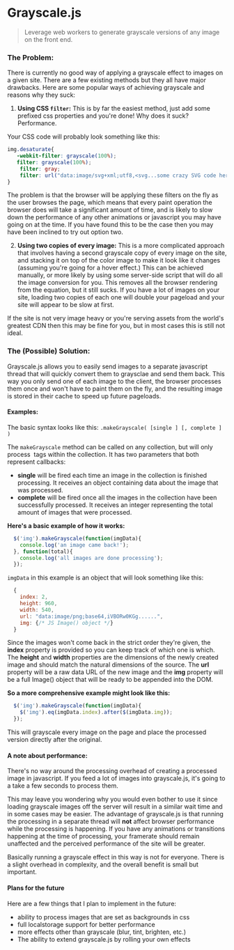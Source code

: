 # Grayscale.js
> Leverage web workers to generate grayscale versions of any image on the front end.

### The Problem:
There is currently no good way of applying a grayscale effect to images on a given site. There are a few existing 
methods but they all have major drawbacks. Here are some popular ways of achieving grayscale and reasons why they suck:

1. __Using CSS `filter`:__
  This is by far the easiest method, just add some prefixed css properties and you're done! Why does it suck? Performance.

  Your CSS code will probably look something like this:
  ````css
  img.desaturate{
     -webkit-filter: grayscale(100%);
     filter: grayscale(100%);
      filter: gray;
      filter: url("data:image/svg+xml;utf8,<svg...some crazy SVG code here");
  }
  ````
  The problem is that the browser will be applying these filters on the fly as the user browses the page, which means that
  every paint operation the browser does will take a significant amount of time, and is likely to slow down the performance
  of any other animations or javascript you may have going on at the time. If you have found this to be the case then 
  you may have been inclined to try out option two.

2. __Using two copies of every image:__
  This is a more complicated approach that involves having a second grayscale copy of every image on the site, and 
  stacking it on top of the color image to make it look like it changes (assuming you're going for a hover effect.)
  This can be achieved manually, or more likely by using some server-side script that will do all the image conversion
  for you. This removes all the browser rendering from the equation, but it still sucks. If you have a lot of images on your 
  site, loading two copies of each one will double your pageload and your site will appear to be slow at first.
  
  If the site is not very image heavy or you're serving assets from the world's greatest CDN then this may be fine
  for you, but in most cases this is still not ideal.

### The (Possible) Solution:
Grayscale.js allows you to easily send images to a separate javascript thread that will quickly convert them to graysclae and send them back. This way you only send one of each image to the client, the browser processes them once and won't have to paint them on the fly, and the resulting image is stored in their cache to speed up future pageloads.

#### Examples:

The basic syntax looks like this:
`.makeGrayscale( [single ] [, complete ] )`

The `makeGrayscale` method can be called on any collection, but will only process <img> tags within the collection. It has two parameters that both represent callbacks:
* __single__ will be fired each time an image in the collection is finished processing. It receives an object containing data about the image that was processed.
* __complete__ will be fired once all the images in the collection have been successfully processed. It receives an integer representing the total amount of images that were processed.

__Here's a basic example of how it works:__
````js
  $('img').makeGrayscale(function(imgData){
    console.log('an image came back!');
  }, function(total){
    console.log('all images are done processing');
  });
````

`imgData` in this example is an object that will look something like this:
````js
  {
    index: 2,
    height: 960,
    width: 540,
    url: "data:image/png;base64,iVBORw0KGg......",
    img: {/* JS Image() object */}
  }
````

Since the images won't come back in the strict order they're given, the __index__ property is provided so you can keep track of which one is which. The __height__ and __width__ properties are the dimensions of the newly created image and should match the natural dimensions of the source. 
The __url__ property will be a raw data URL of the new image and the __img__ property will be a full Image() object that will be ready to be appended into the DOM. 

__So a more comprehensive example might look like this:__
````js
  $('img').makeGrayscale(function(imgData){
    $('img').eq(imgData.index).after($(imgData.img));
  });
````
This will grayscale every image on the page and place the processed version directly after the original.

#### A note about performance:
There's no way around the processing overhead of creating a processed image in javascript. If you feed a lot of images into grayscale.js, it's going to a take a few seconds to process them. 

This may leave you wondering why you would even bother to use it since loading grayscale images off the server will result in a similar wait time and in some cases may be easier. The advantage of grayscale.js is that running the processing in a separate thread will __not__ affect browser performance while the processing is happening. If you have any animations or transitions happening at the time of processing, your framerate should remain unaffected and the perceived performance of the site will be greater.

Basically running a grayscale effect in this way is not for everyone. There is a slight overhead in complexity, and the overall benefit is small but important.

#### Plans for the future
Here are a few things that I plan to implement in the future:
* ability to process images that are set as backgrounds in css
* full localstorage support for better performance
* more effects other than grayscale (blur, tint, brighten, etc.)
* The ability to extend grayscale.js by rolling your own effects
